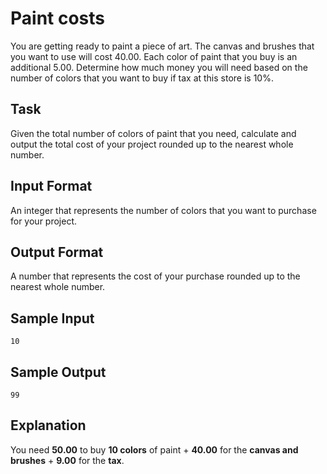 # Paint costs
You are getting ready to paint a piece of art. The canvas and brushes that you want to use will cost 40.00. Each color of paint that you buy is an additional 5.00. Determine how much money you will need based on the number of colors that you want to buy if tax at this store is 10%.

## Task
Given the total number of colors of paint that you need, calculate and output the total cost of your project rounded up to the nearest whole number.

## Input Format
An integer that represents the number of colors that you want to purchase for your project.

## Output Format
A number that represents the cost of your purchase rounded up to the nearest whole number.

## Sample Input
```
10
```

## Sample Output
```
99
```

## Explanation
You need **50.00** to buy **10 colors** of paint + **40.00** for the **canvas and brushes** + **9.00** for the **tax**.